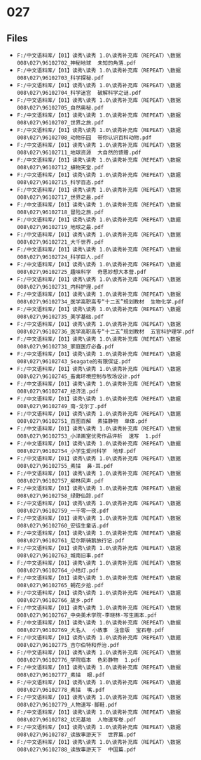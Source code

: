 # 027

## Files

- `F:/中文语料库/【01】读秀\读秀 1.0\读秀补充库（REPEAT）\数据008\027\96102702_神秘地球  未知的角落.pdf`
- `F:/中文语料库/【01】读秀\读秀 1.0\读秀补充库（REPEAT）\数据008\027\96102703_科学探秘.pdf`
- `F:/中文语料库/【01】读秀\读秀 1.0\读秀补充库（REPEAT）\数据008\027\96102704_科学迷宫  破解科学之谜.pdf`
- `F:/中文语料库/【01】读秀\读秀 1.0\读秀补充库（REPEAT）\数据008\027\96102705_自然奥秘.pdf`
- `F:/中文语料库/【01】读秀\读秀 1.0\读秀补充库（REPEAT）\数据008\027\96102707_世界之旅.pdf`
- `F:/中文语料库/【01】读秀\读秀 1.0\读秀补充库（REPEAT）\数据008\027\96102708_动物乐园  带你认识百科动物.pdf`
- `F:/中文语料库/【01】读秀\读秀 1.0\读秀补充库（REPEAT）\数据008\027\96102711_地球资源  大自然的馈赠.pdf`
- `F:/中文语料库/【01】读秀\读秀 1.0\读秀补充库（REPEAT）\数据008\027\96102712_植物天堂.pdf`
- `F:/中文语料库/【01】读秀\读秀 1.0\读秀补充库（REPEAT）\数据008\027\96102715_科学百态.pdf`
- `F:/中文语料库/【01】读秀\读秀 1.0\读秀补充库（REPEAT）\数据008\027\96102717_世界之最.pdf`
- `F:/中文语料库/【01】读秀\读秀 1.0\读秀补充库（REPEAT）\数据008\027\96102718_冒险之旅.pdf`
- `F:/中文语料库/【01】读秀\读秀 1.0\读秀补充库（REPEAT）\数据008\027\96102719_地球之最.pdf`
- `F:/中文语料库/【01】读秀\读秀 1.0\读秀补充库（REPEAT）\数据008\027\96102721_大千世界.pdf`
- `F:/中文语料库/【01】读秀\读秀 1.0\读秀补充库（REPEAT）\数据008\027\96102724_科学巨人.pdf`
- `F:/中文语料库/【01】读秀\读秀 1.0\读秀补充库（REPEAT）\数据008\027\96102725_趣味科学  奇思妙想大本营.pdf`
- `F:/中文语料库/【01】读秀\读秀 1.0\读秀补充库（REPEAT）\数据008\027\96102731_内科护理.pdf`
- `F:/中文语料库/【01】读秀\读秀 1.0\读秀补充库（REPEAT）\数据008\027\96102734_医学高职高专“十二五”规划教材  生物化学.pdf`
- `F:/中文语料库/【01】读秀\读秀 1.0\读秀补充库（REPEAT）\数据008\027\96102735_美学基础.pdf`
- `F:/中文语料库/【01】读秀\读秀 1.0\读秀补充库（REPEAT）\数据008\027\96102736_医学高职高专“十二五”规划教材  五官科护理学.pdf`
- `F:/中文语料库/【01】读秀\读秀 1.0\读秀补充库（REPEAT）\数据008\027\96102738_家庭医疗必备.pdf`
- `F:/中文语料库/【01】读秀\读秀 1.0\读秀补充库（REPEAT）\数据008\027\96102743_Seagate的有限保证.pdf`
- `F:/中文语料库/【01】读秀\读秀 1.0\读秀补充库（REPEAT）\数据008\027\96102745_畜禽环境控制与牧场设计.pdf`
- `F:/中文语料库/【01】读秀\读秀 1.0\读秀补充库（REPEAT）\数据008\027\96102747_经济法.pdf`
- `F:/中文语料库/【01】读秀\读秀 1.0\读秀补充库（REPEAT）\数据008\027\96102749_南·戈尔丁.pdf`
- `F:/中文语料库/【01】读秀\读秀 1.0\读秀补充库（REPEAT）\数据008\027\96102751_百图百解  素描静物  单体.pdf`
- `F:/中文语料库/【01】读秀\读秀 1.0\读秀补充库（REPEAT）\数据008\027\96102753_小泽画室优秀作品评析  速写  1.pdf`
- `F:/中文语料库/【01】读秀\读秀 1.0\读秀补充库（REPEAT）\数据008\027\96102754_小学生爱问科学  地球.pdf`
- `F:/中文语料库/【01】读秀\读秀 1.0\读秀补充库（REPEAT）\数据008\027\96102755_素描  鼻·耳.pdf`
- `F:/中文语料库/【01】读秀\读秀 1.0\读秀补充库（REPEAT）\数据008\027\96102757_柳林风声.pdf`
- `F:/中文语料库/【01】读秀\读秀 1.0\读秀补充库（REPEAT）\数据008\027\96102758_绿野仙踪.pdf`
- `F:/中文语料库/【01】读秀\读秀 1.0\读秀补充库（REPEAT）\数据008\027\96102759_一千零一夜.pdf`
- `F:/中文语料库/【01】读秀\读秀 1.0\读秀补充库（REPEAT）\数据008\027\96102760_安徒生童话.pdf`
- `F:/中文语料库/【01】读秀\读秀 1.0\读秀补充库（REPEAT）\数据008\027\96102761_尼尔斯骑鹅旅行记.pdf`
- `F:/中文语料库/【01】读秀\读秀 1.0\读秀补充库（REPEAT）\数据008\027\96102763_城南旧事.pdf`
- `F:/中文语料库/【01】读秀\读秀 1.0\读秀补充库（REPEAT）\数据008\027\96102764_小桔灯.pdf`
- `F:/中文语料库/【01】读秀\读秀 1.0\读秀补充库（REPEAT）\数据008\027\96102765_朝花夕拾.pdf`
- `F:/中文语料库/【01】读秀\读秀 1.0\读秀补充库（REPEAT）\数据008\027\96102766_故乡.pdf`
- `F:/中文语料库/【01】读秀\读秀 1.0\读秀补充库（REPEAT）\数据008\027\96102767_中央美术学院-李晓林·写生画本.pdf`
- `F:/中文语料库/【01】读秀\读秀 1.0\读秀补充库（REPEAT）\数据008\027\96102769_大名人  小故事  注音版  宝石卷.pdf`
- `F:/中文语料库/【01】读秀\读秀 1.0\读秀补充库（REPEAT）\数据008\027\96102775_吉尔伯特和乔治.pdf`
- `F:/中文语料库/【01】读秀\读秀 1.0\读秀补充库（REPEAT）\数据008\027\96102776_学院临本  色彩静物  1.pdf`
- `F:/中文语料库/【01】读秀\读秀 1.0\读秀补充库（REPEAT）\数据008\027\96102777_素描  眼.pdf`
- `F:/中文语料库/【01】读秀\读秀 1.0\读秀补充库（REPEAT）\数据008\027\96102778_素描  嘴.pdf`
- `F:/中文语料库/【01】读秀\读秀 1.0\读秀补充库（REPEAT）\数据008\027\96102779_人物速写·脚鞋.pdf`
- `F:/中文语料库/【01】读秀\读秀 1.0\读秀补充库（REPEAT）\数据008\027\96102782_状元基地  人物速写卷.pdf`
- `F:/中文语料库/【01】读秀\读秀 1.0\读秀补充库（REPEAT）\数据008\027\96102787_读故事游天下  世界篇.pdf`
- `F:/中文语料库/【01】读秀\读秀 1.0\读秀补充库（REPEAT）\数据008\027\96102788_读故事游天下  中国篇.pdf`
